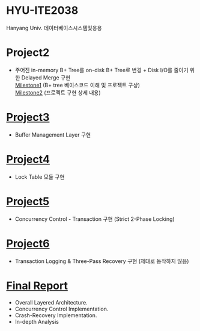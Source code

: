 # HYU-ITE2038
Hanyang Univ. 데이터베이스시스템및응용

# Project2
- 주어진 in-memory B+ Tree를 on-disk B+ Tree로 변경 + Disk I/O를 줄이기 위한 Delayed Merge 구현  
[Milestone1](https://github.com/dycha0430/HYU-ITE2038/wiki/Project2-Milestone1) (B+ tree 베이스코드 이해 및 프로젝트 구상)  
[Milestone2](https://github.com/dycha0430/HYU-ITE2038/wiki/Project2-Milestone2) (프로젝트 구현 상세 내용)

# [Project3](https://github.com/dycha0430/HYU-ITE2038/wiki/Project3)
- Buffer Management Layer 구현  

# [Project4](https://github.com/dycha0430/HYU-ITE2038/wiki/Project4)
- Lock Table 모듈 구현  


# [Project5](https://github.com/dycha0430/HYU-ITE2038/wiki/Project5)
- Concurrency Control - Transaction 구현 (Strict 2-Phase Locking)  


# [Project6](https://github.com/dycha0430/HYU-ITE2038/wiki/Project6)
- Transaction Logging & Three-Pass Recovery 구현 (제대로 동작하지 않음)  


# [Final Report](https://github.com/dycha0430/HYU-ITE2038/files/8712808/final_report_final_report.pdf)
- Overall Layered Architecture. 
- Concurrency Control Implementation. 
- Crash-Recovery Implementation. 
- In-depth Analysis 
